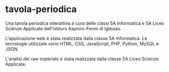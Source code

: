 # tavola-periodica
Una tavola periodica interattiva a cura delle classi 5A Informatica e 5A Liceo Scienze Applicate dell'istituro Asproni-Fermi di Iglesias.

L'applicazione web è stata realizzata dalla classe 5A Informatica. Le tecnologie utilizzate sono HTML, CSS, JavaScript, PHP, Python, MySQL e JSON.

L'analisi dei raw materials è stata realizzata dalla classe 5A Liceo Scienze Applicate.
